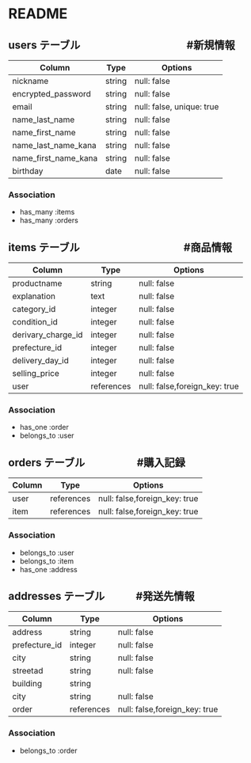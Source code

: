 # README

## users テーブル 　　　　　　　　　　#新規情報

| Column              | Type   | Options                   |
| ------------------  | ------ | ------------------------- |
| nickname            | string | null: false               |
| encrypted_password  | string | null: false               |
| email               | string | null: false, unique: true |
| name_last_name      | string | null: false               |
| name_first_name     | string | null: false               |
| name_last_name_kana | string | null: false               |
| name_first_name_kana| string | null: false               |
| birthday            | date   | null: false               |


### Association

- has_many :items
- has_many :orders


## items テーブル　　　　　　　　　　#商品情報

| Column             | Type      | Options                       |
| ------------------ | --------- | ----------------------------- |
| productname        | string    | null: false                   |
| explanation        | text      | null: false                   |
| category_id        | integer   | null: false                   |
| condition_id       | integer   | null: false                   |
| derivary_charge_id | integer   | null: false                   |
| prefecture_id      | integer   | null: false                   |
| delivery_day_id    | integer   | null: false                   |
| selling_price      | integer   | null: false                   |
| user               | references| null: false,foreign_key: true |


### Association

- has_one :order
- belongs_to :user


## orders テーブル　　　　　#購入記録

| Column             | Type       | Options                      |
| ------------------ | ---------- | ---------------------------- |
| user               | references | null: false,foreign_key: true|
| item               | references | null: false,foreign_key: true|


### Association

- belongs_to :user
- belongs_to :item
- has_one :address


## addresses テーブル　　　#発送先情報

| Column             | Type      | Options                       |
| ------------------ | --------- | ----------------------------- |
| address            | string    | null: false                   |
| prefecture_id      | integer   | null: false                   |
| city               | string    | null: false                   |
| streetad           | string    | null: false                   |
| building           | string    |                               |
| city               | string    | null: false                   |
| order              | references| null: false,foreign_key: true |



### Association

- belongs_to :order




